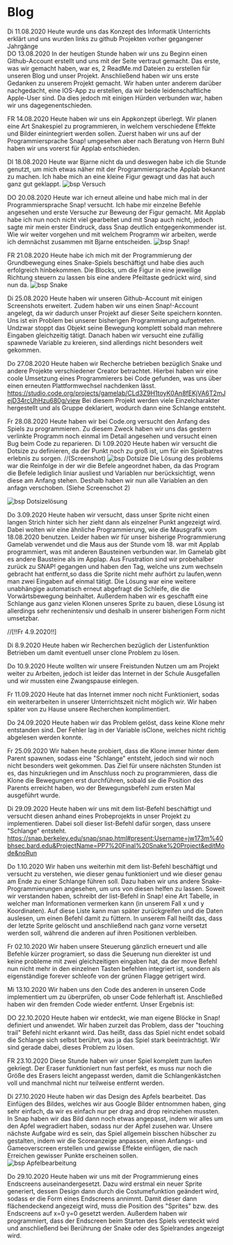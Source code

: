 # Blog
Di 11.08.2020 Heute wurde uns das Konzept des Informatik Unterrichts erklärt und uns wurden links zu github Projekten vorher gegangener Jahrgänge  
DO 13.08.2020 In der heutigen Stunde haben wir uns zu Beginn einen Github-Account erstellt und uns mit der Seite vertraut gemacht. Das erste, was wir gemacht haben, war es, 2 ReadMe.md Dateien zu erstellen für unseren Blog und unser Projekt. Anschließend haben wir uns erste Gedanken zu unserem Projekt gemacht. Wir haben unter anderem darüber nachgedacht, eine IOS-App zu erstellen, da wir beide leidenschaftliche Apple-User sind. Da dies jedoch mit einigen Hürden verbunden war, haben wir uns dagegenentschieden. 

FR 14.08.2020 Heute haben wir uns ein Appkonzept überlegt. Wir planen eine Art Snakespiel zu programmieren, in welchem verschiedene Effekte und Bilder einintegriert werden sollen. Zuerst haben wir uns auf der Programmiersprache Snap! umgesehen aber nach Beratung von Herrn Buhl haben wir uns vorerst für Applab entschieden.

DI 18.08.2020 Heute war Bjarne nicht da und deswegen habe ich die Stunde genutzt, um mich etwas näher mit der Programmiersprache Applab bekannt zu machen. Ich habe mich an eine kleine Figur gewagt und das hat auch ganz gut geklappt.
![bsp Versuch](images/Versuch.PNG "Screenshot von Versuch")

DO 20.08.2020 Heute war ich erneut alleine und habe mich mal in der Programmiersprache Snap! versucht. Ich habe mir einzelne Befehle angesehen und erste Versuche zur Beweung der Figur gemacht. Mit Applab habe ich nun noch nicht viel gearbeitet und mit Snap auch nicht, jedoch sagte mir mein erster Eindruck, dass Snap deutlich entgegenkommender ist. Wie wir weiter vorgehen und mit welchem Programm wir arbeiten, werde ich demnächst zusammen mit Bjarne entscheiden.
![bsp Snap!](images/Snap!.PNG "Screenshot von Snap")

FR 21.08.2020 Heute habe ich mich mit der Programmierung der Grundbewegung eines Snake-Spiels beschäftigt und habe dies auch erfolgreich hinbekommen. Die Blocks, um die Figur  in eine jeweilige Richtung steuern zu lassen bis eine andere Pfeiltaste gedrückt wird, sind nun da.
![bsp Snake](images/Snake.PNG "Screenshot von Versuch von Snake")


Di 25.08.2020 Heute haben wir unseren Github-Account mit einigen Screenshots erweitert. Zudem haben wir uns einen Snap!-Account angelegt, da wir dadurch unser Projekt auf dieser Seite speichern konnten. Uns ist ein Problem bei unserer bisherigen Programmierung aufgetreten. Undzwar stoppt das Objekt seine Bewegung komplett sobald man mehrere Eingaben gleichzeitig tätigt. Danach haben wir versucht eine zufällig spawnede Variable zu kreieren, sind allerdings nicht besonders weit gekommen. 


Do 27.08.2020 Heute haben wir Recherche betrieben bezüglich Snake und andere Projekte verschiedener Creator betrachtet. Hierbei haben wir eine coole Umsetzung eines Programmierers bei Code gefunden, was uns über einen erneuten Plattformwechsel nachdenken lässt. https://studio.code.org/projects/gamelab/CLd3Z9H1toyK0An8fEKjVA6T2mJejD34rcUhHzu680g/view
Bei diesem Projekt werden viele Einzelcharakter hergestellt und als Gruppe deklariert, wodurch dann eine Schlange entsteht.

Fr 28.08.2020 Heute haben wir bei Code.org versucht den Anfang des Spiels zu programmieren. Zu diesem Zweck haben wir uns das gestern verlinkte Programm noch einmal im Detail angesehen und versucht einen Bug beim Code zu reparieren. 
Di 1.09.2020 Heute haben wir versucht die Dotsize zu definieren, da der Punkt noch zu groß ist, um für ein Spielbatres erlebnis zu sorgen. 
//(Screenshot)
![bsp Dotsize](images/Dotsize.PNG "Screenshot von Dotsize")
Die Lösung des problems war die Reinfolge in der wir die Befele angeordnet haben, da das Program die Befele lediglich liniar ausliest und Variablen nur berücksichtigt, wenn diese am Anfang stehen. Deshalb haben wir nun alle Variablen an den anfagn verschoben. (Siehe Screenschot 2)


![bsp Dotsizelösung](images/Dotsizeloesung.PNG "Screenshot von Dotsizelösung")

Do 3.09.2020 Heute haben wir versucht, dass unser Sprite nicht einen langen Strich hinter sich her zieht dann als einzelner Punkt angezeigt wird. Dabei wolten wir eine ähnliche Programmierung, wie die Mausgrafik vom 18.08.2020 benutzen. Leider haben wir für unser bisherige Programmierung Gamelab verwendet und die Maus aus der Stunde vom 18. war mit Applab programmiert, was mit anderen Bausteinen verbunden war. Im Gamelab gibt es andere Bausteine als im Applap.
Aus Frustration sind wir probehalber zurück zu SNAP! gegangen und haben den Tag, welche uns zum wechseln gebracht hat entfernt,so dass die Sprite nicht mehr aufhört zu laufen,wenn man zwei Eingaben auf einmal tätigt. Die Lösung war eine weitere unabhängige automatisch erneut abgefragt die Schleife, die die Vorwärtsbewegung beinhaltet. Außerdem haben wir es geschafft eine Schlange aus ganz vielen Klonen unseres Sprite zu bauen, diese Lösung ist allerdings sehr rechenintensiv und deshalb in unserer bisherigen Form nicht umsetzbar. 

//[!!Fr 4.9.2020!!]

Di 8.9.2020 Heute haben wir Recherchen bezüglich der Listenfunktion Betrieben um damit eventuell unser clone Problem zu lösen. 

Do 10.9.2020 Heute wollten wir unsere Freistunden Nutzen um am Projekt weiter zu Arbeiten, jedoch ist leider das Internet in der Schule Ausgefallen und wir mussten eine Zwangspause einlegen.

Fr 11.09.2020 Heute hat das Internet immer noch nicht Funktioniert, sodas ein weiterarbeiten in unserer Unterrichtszeit nicht möglich wir. Wir haben später von zu Hause unsere Recherchen komplimentiert. 
 
Do 24.09.2020 Heute haben wir das Problem gelöst, dass keine Klone mehr entstanden sind. Der Fehler lag in der Variable isClone, welches nicht richtig abgelesen werden konnte.
 
Fr 25.09.2020 Wir haben heute probiert, dass die Klone immer hinter dem Parent spawnen, sodass eine "Schlange" entsteht, jedoch sind wir noch nicht besonders weit gekommen. Das Ziel für unsere nächsten Stunden ist es, das hinzukriegen und im Anschluss noch zu programmieren, dass die Klone die Bewegungen erst durchführen, sobald sie die Position des Parents erreicht haben, wo der Bewegungsbefehl zum ersten Mal ausgeführt wurde. 

Di 29.09.2020 Heute haben wir uns mit dem list-Befehl beschäftigt und versucht diesen anhand eines Probeprojekts in unser Projekt zu implementieren. Dabei soll dieser list-Befehl dafür sorgen, dass unsere "Schlange" entsteht. https://snap.berkeley.edu/snap/snap.html#present:Username=jw173m%40bhsec.bard.edu&ProjectName=PP7%20Final%20Snake%20Project&editMode&noRun

Do 1.10.2020 Wir haben uns weiterhin mit dem list-Befehl beschäftigt und versucht zu verstehen, wie dieser genau funktioniert und wie dieser genau am Ende zu einer Schlange führen soll. Dazu haben wir uns andere Snake-Programmierungen angesehen, um uns von diesen helfen zu lassen. Soweit wir verstanden haben, schreibt der list-Befehl in Snap! eine Art Tabelle, in welcher man Informationen vermerken kann (in unserem Fall x und y Koordinaten). Auf diese Liste kann man später zurückgreifen und die Daten auslesen, um einen Befehl damit zu füttern. In unserem Fall heißt das, dass der letzte Sprite gelöscht und anschließend nach ganz vorne versetzt werden soll, während die anderen auf ihren Positionen verbleiben.

Fr 02.10.2020
Wir haben unsere Steuerung gänzlich erneuert und alle Befehle kürzer programiert, so dass die Seuerung nun dierekter ist und keine probleme mit zwei gleichzeitigen eingaben hat, da der move Befehl nun nicht mehr in den einzelnen Tasten befehlen integriert ist, sondern als eigenständige forever schleofe von der grünen Flagge getrigert wird.

Mi 13.10.2020 
Wir haben uns den Code des anderen in unseren Code implementiert um zu überprüfen, ob unser Code fehlerhaft ist. Anschließed haben wir den fremden Code wieder entfernt. Unser Ergebnis ist:    

DO 22.10.2020
Heute haben wir entdeckt, wie man eigene Blöcke in Snap! definiert und anwendet. Wir haben zurzeit das Problem, dass der "touching trail" Befehl nicht erkannt wird. Das heißt, dass das Spiel nicht endet sobald die Schlange sich selbst berührt, was ja das Spiel stark beeinträchtigt. Wir sind gerade dabei, dieses Problem zu lösen.

FR 23.10.2020
Diese Stunde haben wir unser Spiel komplett zum laufen gekriegt. Der Eraser funktioniert nun fast perfekt, es muss nur noch die Größe des Erasers leicht angepasst werden, damit die Schlangenkästchen voll und manchmal nicht nur teilweise entfernt werden. 

Di 27.10.2020
Heute haben wir das Design des Apfels bearbeitet. Das Einfügen des Bildes, welches wir aus Google Bilder entnommen haben, ging sehr einfach, da wir es einfach nur per drag and drop reinziehen mussten. In Snap haben wir das Bild dann noch etwas angepasst, indem wir alles um den Apfel wegradiert haben, sodass nur der Apfel zusehen war. Unsere nächste Aufgabe wird es sein, das Spiel allgemein bisschen hübscher zu gestalten, indem wir die Scoreanzeige anpassen, einen Anfangs- und Gameoverscreen erstellen und gewisse Effekte einfügen, die nach Erreichen gewisser Punkte erscheinen sollen.  
![bsp Apfelbearbeitung](images/Apfelbearbeitung.PNG "Apfelbearbeitung Screenshot")


Do 29.10.2020
Heute haben wir uns mit der Programmierung eines Endscreens auseinandergesetzt. Dazu wird erstmal ein neuer Sprite generiert, dessen Design dann durch die Costumefunktion geändert wird, sodass er die Form eines Endscreens annimmt. Damit dieser dann flächendeckend angezeigt wird, muss die Position des "Sprites" bzw. des Endscreens auf x=0 y=0 gesetzt werden. Außerdem haben wir programmiert, dass der Endscreen beim Starten des Spiels versteckt wird und anschließend bei Berührung der Snake oder des Spielrandes angezeigt wird.
